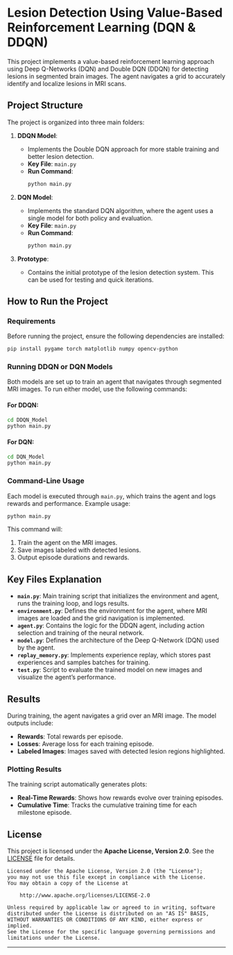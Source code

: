# Lesion Detection Using Value-Based Reinforcement Learning (DQN & DDQN)

This project implements a value-based reinforcement learning approach using Deep Q-Networks (DQN) and Double DQN (DDQN) for detecting lesions in segmented brain images. The agent navigates a grid to accurately identify and localize lesions in MRI scans.

## Project Structure

The project is organized into three main folders:

1. **DDQN Model**:
   - Implements the Double DQN approach for more stable training and better lesion detection.
   - **Key File**: `main.py`
   - **Run Command**: 
     ```bash
     python main.py
     ```

2. **DQN Model**:
   - Implements the standard DQN algorithm, where the agent uses a single model for both policy and evaluation.
   - **Key File**: `main.py`
   - **Run Command**: 
     ```bash
     python main.py
     ```

3. **Prototype**:
   - Contains the initial prototype of the lesion detection system. This can be used for testing and quick iterations.

## How to Run the Project

### Requirements
Before running the project, ensure the following dependencies are installed:

```bash
pip install pygame torch matplotlib numpy opencv-python
```

### Running DDQN or DQN Models

Both models are set up to train an agent that navigates through segmented MRI images. To run either model, use the following commands:

#### For DDQN:
```bash
cd DDQN_Model
python main.py
```

#### For DQN:
```bash
cd DQN_Model
python main.py
```

### Command-Line Usage
Each model is executed through `main.py`, which trains the agent and logs rewards and performance. Example usage:

```bash
python main.py
```

This command will:
1. Train the agent on the MRI images.
2. Save images labeled with detected lesions.
3. Output episode durations and rewards.

## Key Files Explanation

- **`main.py`**: Main training script that initializes the environment and agent, runs the training loop, and logs results.
- **`environment.py`**: Defines the environment for the agent, where MRI images are loaded and the grid navigation is implemented.
- **`agent.py`**: Contains the logic for the DDQN agent, including action selection and training of the neural network.
- **`model.py`**: Defines the architecture of the Deep Q-Network (DQN) used by the agent.
- **`replay_memory.py`**: Implements experience replay, which stores past experiences and samples batches for training.
- **`test.py`**: Script to evaluate the trained model on new images and visualize the agent’s performance.

## Results

During training, the agent navigates a grid over an MRI image. The model outputs include:
- **Rewards**: Total rewards per episode.
- **Losses**: Average loss for each training episode.
- **Labeled Images**: Images saved with detected lesion regions highlighted.

### Plotting Results
The training script automatically generates plots:
- **Real-Time Rewards**: Shows how rewards evolve over training episodes.
- **Cumulative Time**: Tracks the cumulative training time for each milestone episode.

## License

This project is licensed under the **Apache License, Version 2.0**. See the [LICENSE](LICENSE) file for details.

```text
Licensed under the Apache License, Version 2.0 (the "License");
you may not use this file except in compliance with the License.
You may obtain a copy of the License at

    http://www.apache.org/licenses/LICENSE-2.0

Unless required by applicable law or agreed to in writing, software
distributed under the License is distributed on an "AS IS" BASIS,
WITHOUT WARRANTIES OR CONDITIONS OF ANY KIND, either express or implied.
See the License for the specific language governing permissions and
limitations under the License.
```

---

